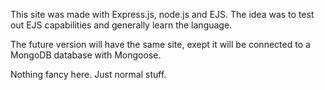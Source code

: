 This site was made with Express.js, node.js and EJS. The idea was to test out EJS capabilities and generally learn the language. 

The future version will have the same site, exept it will be connected to a MongoDB database with Mongoose. 

Nothing fancy here. Just normal stuff. 
